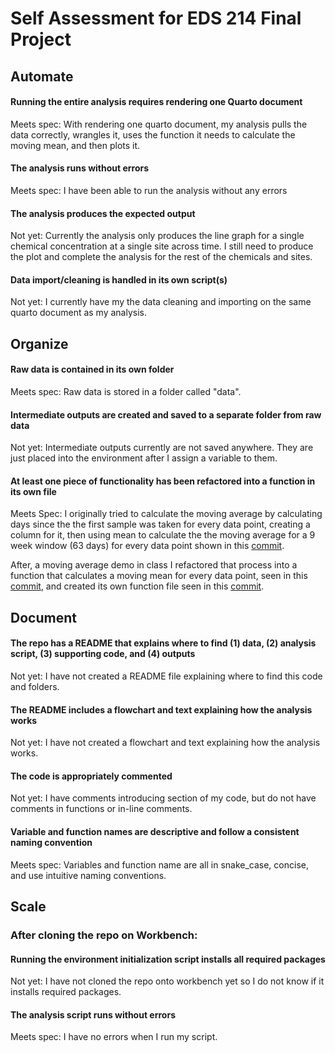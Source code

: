 # Self Assessment for EDS 214 Final Project

## Automate 
#### **Running the entire analysis requires rendering one Quarto document**
Meets spec: With rendering one quarto document, my analysis pulls the data correctly, wrangles it, uses the function it needs to calculate the moving mean, and then plots it. 

#### The analysis runs without errors
Meets spec: I have been able to run the analysis without any errors 

#### **The analysis produces the expected output**
Not yet: Currently the analysis only produces the line graph for a single chemical concentration at a single site across time. I still need to produce the plot and complete the analysis for the rest of the chemicals and sites. 

#### **Data import/cleaning is handled in its own script(s)**
Not yet: I currently have my the data cleaning and importing on the same quarto document as my analysis.

## Organize
#### Raw data is contained in its own folder
Meets spec: Raw data is stored in a folder called "data".

#### Intermediate outputs are created and saved to a separate folder from raw data
Not yet: Intermediate outputs currently are not saved anywhere. They are just placed into the environment after I assign a variable to them. 

#### **At least one piece of functionality has been refactored into a function in its own file**
Meets Spec: I originally tried to calculate the moving average by calculating days since the the first sample was taken for every data point, creating a column for it, then using mean to calculate the the moving average for a 9 week window (63 days) for every data point shown in this [commit](https://github.com/richardmonteslemus/eds214-day1-project/commit/a66958518f54433338d5fdef7089733fd10fb41f). 

After, a moving average demo in class I refactored that process into a function that calculates a moving mean for every data point, seen in this [commit](https://github.com/richardmonteslemus/eds214-day1-project/commit/31b0df9aa0bc944547f9355a1f39371026b1042b), and created its own function file seen in this  [commit](https://github.com/richardmonteslemus/eds214-day1-project/commit/ec87db40fa34d5250eba772e328d7fd586ed94f2).

## Document
#### The repo has a README that explains where to find (1) data, (2) analysis script, (3) supporting code, and (4) outputs
Not yet: I have not created a README file explaining where to find this code and folders. 

#### **The README includes a flowchart and text explaining how the analysis works**
Not yet: I have not created a flowchart and text explaining how the analysis works. 

#### **The code is appropriately commented**
Not yet: I have comments introducing section of my code, but do not have comments in functions or in-line comments. 

#### **Variable and function names are descriptive and follow a consistent naming convention**
Meets spec: Variables and function name are all in snake_case, concise, and use intuitive naming conventions. 

## Scale
### After cloning the repo on Workbench:

#### Running the environment initialization script installs all required packages
Not yet: I have not cloned the repo onto workbench yet so I do not know if it installs required packages. 

#### The analysis script runs without errors
Meets spec: I have no errors when I run my script. 

